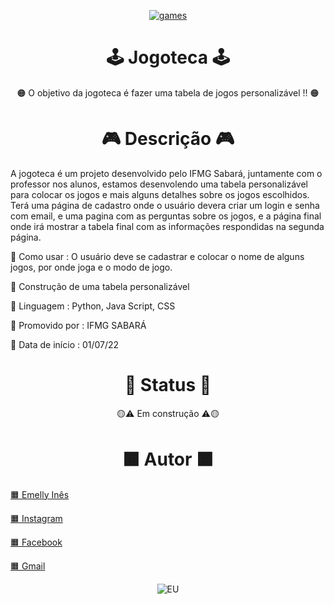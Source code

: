  <div align="center">
 
 <a href="https://github.com/EmellyInes?tab=repositories" align="center">![games](https://user-images.githubusercontent.com/108816211/182234417-3accc36d-cc83-40fa-a8de-419f2e026681.png)</a>
 
 </div>
 <h1 align="center"> 🕹 Jogoteca 🕹 </h1>
 <p align="center">🟠 O objetivo da jogoteca é fazer uma tabela de jogos personalizável !! 🟠</p>
 <h1 align="center">🎮  Descrição  🎮</h1>
 <p> A jogoteca é um projeto desenvolvido pelo IFMG Sabará, juntamente com o professor nos alunos, estamos desenvolendo uma tabela personalizável para colocar os jogos e mais alguns detalhes sobre os jogos escolhidos. Terá uma página de cadastro onde o usuário devera criar um login e senha com email, e uma pagina com as perguntas sobre os jogos, e a página final onde irá mostrar a tabela final com as informações respondidas na segunda página.</p>
 <p align="left">🔶 Como usar : O usuário deve se cadastrar e colocar o nome de alguns jogos, por onde joga e o modo de jogo. </p>
 <p align="left">🔶 Construção de uma tabela personalizável</p>
 <p align="left">🔶 Linguagem : Python, Java Script, CSS </p>
 <p align="left">🔶 Promovido por : IFMG SABARÁ </p>
 <p align="left">🔶 Data de início : 01/07/22 </p>
 <h1 align="center">🔔  Status  🔔</h1>
 <p align="center"> 🟡⚠ Em construção ⚠🟡  </p>
 
 <h1 align="center"> 🟧 Autor 🟧 </h1>
 <p align="left"> <a href = "https://github.com/EmellyInes"> 🟧 Emelly Inês </a>
 <p align="left"> <a href = "https://github.com/EmellyInes"> 🟧 Instagram </a>
 <p align="left"> <a href = "https://github.com/EmellyInes"> 🟧 Facebook </a>
 <p align="left"> <a href = "https://github.com/EmellyInes"> 🟧 Gmail </a>
 
<div align="center">

![EU](https://user-images.githubusercontent.com/108816211/182630770-a52cf4ac-9d3f-4bea-a1e0-73b166342e94.jpg)

</div>
